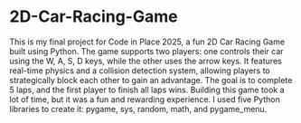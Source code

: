 # 2D-Car-Racing-Game
This is my final project for Code in Place 2025, a fun 2D Car Racing Game built using Python. The game supports two players: one controls their car using the W, A, S, D keys, while the other uses the arrow keys. It features real-time physics and a collision detection system, allowing players to strategically block each other to gain an advantage. The goal is to complete 5 laps, and the first player to finish all laps wins. Building this game took a lot of time, but it was a fun and rewarding experience. I used five Python libraries to create it: pygame, sys, random, math, and pygame_menu.
